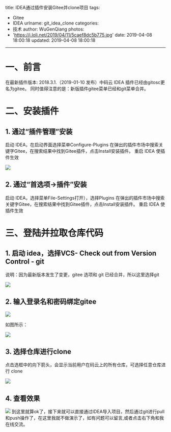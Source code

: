 title: IDEA通过插件安装Gitee并clone项目
tags:
  - Gitee
  - IDEA
urlname: git_idea_clone
categories:
  - 技术
author: WuGenQiang
photos:
  - 'https://i.loli.net/2019/04/11/5caef8dc5b775.jpg'
date: 2019-04-08 18:00:18
updated: 2019-04-08 18:00:18
---
# 一、前言
在最新插件版本: 2018.3.1.（2019-01-10 发布）中码云 IDEA 插件已经由gitosc更名为gitee。
同时值得注意的是：新版插件gitee菜单已经和git菜单合并。
# 二、安装插件
## 1. 通过“插件管理”安装
启动 IDEA，在启动界面选择菜单Configure-Plugins
在弹出的插件市场中搜索关键字Gitee，在搜索结果中找到Gitee插件，点击Install安装插件。
重启 IDEA 使插件生效

![](https://wugenqiang.github.io/PictureBed/pictures/20190429204057.png)
## 2. 通过“首选项->插件”安装
启动 IDEA，选择菜单File-Settings打开），选择Plugins
在弹出的插件市场中搜索关键字Gitee，在搜索结果中找到Gitee插件，点击Install安装插件。
重启 IDEA 使插件生效

# 三、登陆并拉取仓库代码
## 1. 启动 idea，选择VCS- Check out from Version Control - git
说明：因为最新版本发生了变更，gitee 选项和 git 已经合并，所以这里选择git

![](https://wugenqiang.github.io/PictureBed/pictures/20190429204150.png)
## 2. 输入登录名和密码绑定gitee

![](https://wugenqiang.github.io/PictureBed/pictures/20190429204239.png)

如图所示：

![](https://wugenqiang.github.io/PictureBed/pictures/20190429204319.png)

## 3. 选择仓库进行clone
点击选框中的向下箭头，会显示当前用户在码云上的所有仓库，可选择任意仓库进行 clone

![](https://wugenqiang.github.io/PictureBed/pictures/20190429204351.png)

## 4. 查看效果

![](https://wugenqiang.github.io/PictureBed/pictures/20190429204425.png)
到这里就算ok了，接下来就可以直接通过IDEA导入项目，然后通过git进行pull和push操作了，在这里我就不做演示了，如有问题可以留言,或者点击右下角和我在线交流。
